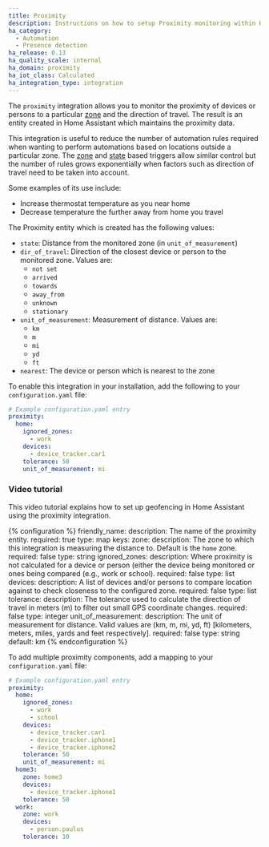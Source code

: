 ```yaml
---
title: Proximity
description: Instructions on how to setup Proximity monitoring within Home Assistant.
ha_category:
  - Automation
  - Presence detection
ha_release: 0.13
ha_quality_scale: internal
ha_domain: proximity
ha_iot_class: Calculated
ha_integration_type: integration
---
```


The `proximity` integration allows you to monitor the proximity of devices or persons to a particular [zone](/integrations/zone/) and the direction of travel. The result is an entity created in Home Assistant which maintains the proximity data.

This integration is useful to reduce the number of automation rules required when wanting to perform automations based on locations outside a particular zone. The [zone](/docs/automation/trigger#zone-trigger) and [state](/docs/automation/trigger#state-trigger) based triggers allow similar control but the number of rules grows exponentially when factors such as direction of travel need to be taken into account.

Some examples of its use include:

- Increase thermostat temperature as you near home
- Decrease temperature the further away from home you travel

The Proximity entity which is created has the following values:

- `state`: Distance from the monitored zone (in `unit_of_measurement`)
- `dir_of_travel`: Direction of the closest device or person to the monitored zone. Values are:
  - `not set`
  - `arrived`
  - `towards`
  - `away_from`
  - `unknown`
  - `stationary`
- `unit_of_measurement`: Measurement of distance. Values are:
  - `km`
  - `m`
  - `mi`
  - `yd`
  - `ft`
- `nearest`: The device or person which is nearest to the zone

To enable this integration in your installation, add the following to your `configuration.yaml` file:

```yaml
# Example configuration.yaml entry
proximity:
  home: 
    ignored_zones:
      - work
    devices:
      - device_tracker.car1
    tolerance: 50
    unit_of_measurement: mi
```

### Video tutorial
This video tutorial explains how to set up geofencing in Home Assistant using the proximity integration.

<lite-youtube videoid="pjAyRN5UiBg" videotitle="Geofencing in Home Assistant - Tutorial" posterquality="maxresdefault"></lite-youtube>

{% configuration %}
friendly_name:
  description: The name of the proximity entity.
  required: true
  type: map
  keys:
    zone:
      description: The zone to which this integration is measuring the distance to. Default is the `home` zone.
      required: false
      type: string
    ignored_zones:
      description: Where proximity is not calculated for a device or person (either the device being monitored or ones being compared (e.g., work or school).
      required: false
      type: list
    devices:
      description: A list of devices and/or persons to compare location against to check closeness to the configured zone.
      required: false
      type: list
    tolerance:
      description: The tolerance used to calculate the direction of travel in meters (m) to filter out small GPS coordinate changes.
      required: false
      type: integer
    unit_of_measurement:
      description: The unit of measurement for distance. Valid values are (km, m, mi, yd, ft) [kilometers, meters, miles, yards and feet respectively].
      required: false
      type: string
      default: km
{% endconfiguration %}

To add multiple proximity components, add a mapping to your `configuration.yaml` file:

```yaml
# Example configuration.yaml entry
proximity:
  home:
    ignored_zones:
      - work
      - school
    devices:
      - device_tracker.car1
      - device_tracker.iphone1
      - device_tracker.iphone2
    tolerance: 50
    unit_of_measurement: mi
  home3:
    zone: home3
    devices:
      - device_tracker.iphone1
    tolerance: 50
  work:
    zone: work
    devices:
      - person.paulus
    tolerance: 10
```

